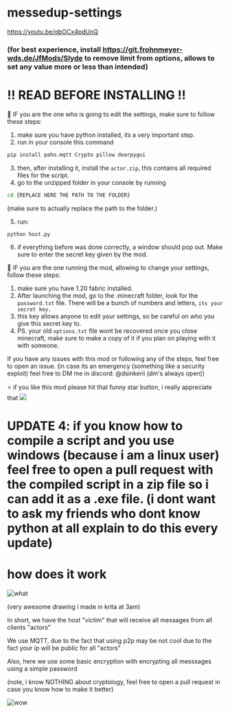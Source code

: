 # messedup-settings
https://youtu.be/qbOCx4pdUnQ

### (for best experience, install https://git.frohnmeyer-wds.de/JfMods/Slyde to remove limit from options, allows to set any value more or less than intended)

# ‼️ READ BEFORE INSTALLING ‼️

🔴 IF you are the one who is going to edit the settings, make sure to follow these steps:
1. make sure you have python installed, its a very important step.
2. run in your console this command
```bash
pip install paho.mqtt Crypto pillow dearpygui
```
3. then, after installing it, install the `actor.zip`, this contains all required files for the script.
4. go to the unzipped folder in your console by running
```bash
cd {REPLACE HERE THE PATH TO THE FOLDER}
```
(make sure to actually replace the path to the folder.)

5. run:
```bash
python host.py
```
6. if everything before was done correctly, a window should pop out. Make sure to enter the secret key given by the mod.

🔴 IF you are the one running the mod, allowing to change your settings, follow these steps:
1. make sure you have 1.20 fabric installed.
2. After launching the mod, go to the .minecraft folder, look for the `password.txt` file. There will be a bunch of numbers and letters, `its your secret key.`
3. this key allows anyone to edit your settings, so be careful on who you give this secret key to.
4. PS. your old `options.txt` file wont be recovered once you close minecraft, make sure to make a copy of it if you plan on playing with it with someone.

If you have any issues with this mod or following any of the steps, feel free to open an issue.
(in case its an emergency (something like a security exploit) feel free to DM me in discord: @dsinkerii (dm's always open))

⭐ if you like this mod please hit that funny star button, i really appreciate that 
![](https://media.discordapp.net/attachments/1134600951999778940/1137065459196383403/image.png?width=20&height=20)

# UPDATE 4: if you know how to compile a script and you use windows (because i am a linux user) feel free to open a pull request with the compiled script in a zip file so i can add it as a .exe file. (i dont want to ask my friends who dont know python at all explain to do this every update)

# how does it work
![what](https://github.com/dsinkerii/messedup-settings/assets/104655906/626da6e5-8ea3-47a4-ba86-8cf079f68bc8)

(very awesome drawing i made in krita at 3am)

In short, we have the host "victim" that will receive all messages from all clients "actors"

We use MQTT, due to the fact that using p2p may be not cool due to the fact your ip will be public for all "actors"

Also, here we use some basic encryption with encrypting all messsages using a simple password

(note, i know NOTHING about cryptology, feel free to open a pull request in case you know how to make it better)




![wow](https://media.discordapp.net/attachments/1065674628636344420/1123644736922734632/makesweet-3nxz9e.gif?width=440&height=330)
